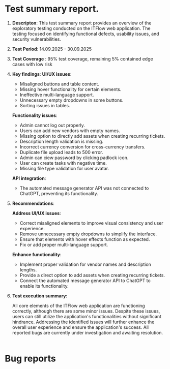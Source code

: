 <h1 id="Test-report">Test summary report.</h2>

1. **Descripton**:
  This test summary report provides an overview of the exploratory testing conducted on the ITFlow web application. The testing focused on identifying functional defects, usability issues, and security vulnerabilities.
3. **Test Period**: 14.09.2025 - 30.09.2025
4. **Test Coverage** : 95% test coverage, remaining 5% contained edge cases with low risk
  
5. **Key findings**:
   **UI/UX issues**:
   - Misaligned buttons and table content.
   - Missing hover functionality for certain elements.
   - Ineffective multi-language support.
   - Unnecessary empty dropdowns in some buttons.
   - Sorting issues in tables.

   
   **Functionality issues**:
   - Admin cannot log out properly.
   - Users can add new vendors with empty names.
   - Missing option to directly add assets when creating recurring tickets.
   - Description length validation is missing.
   - Incorrect currency conversion for cross-currency transfers.
   - Duplicate file upload leads to 500 error.
   - Admin can ciew password by clicking padlock icon.
   - User can create tasks with negative time.
   - Missing file type validation for user avatar.
     
   **API integration**:
   
   - The automated message generator API was not connected to ChatGPT, preventing its functionality.

6. **Recommendations**:
   
   **Address UI/UX issues**:
   - Correct misaligned elements to improve visual consistency and user experience.
   - Remove unnecessary empty dropdowns to simplify the interface.
   - Ensure that elements with hover effects function as expected.
   - Fix or add proper multi-language support.
     
   **Enhance functionality**:
   
   - Implement proper validation for vendor names and description lengths.
   - Provide a direct option to add assets when creating recurring tickets.
   - Connect the automated message generator API to ChatGPT to enable its functionality.

7. **Test execution summary:**
   
   All core elements of the ITFlow web application are functioning correctly, although there are some minor issues. Despite these issues, users can still utilize the application's functionalities without significant hindrance. Addressing the identified issues will further enhance the overall user experience and ensure the application's success. All reported bugs are currently under investigation and awaiting resolution.
<br></br>


<h1 id="Qase-Main">Bug reports</h1>
